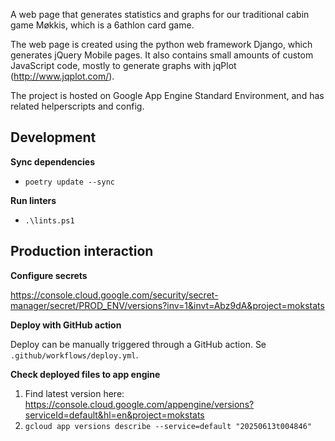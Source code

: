 A web page that generates statistics and graphs for our traditional cabin game Møkkis, which is a 6athlon card game.

The web page is created using the python web framework Django, which generates jQuery Mobile pages. It also contains small amounts of custom JavaScript code, mostly to generate graphs with jqPlot (http://www.jqplot.com/).

The project is hosted on Google App Engine Standard Environment, and has related helperscripts and config.


## Development

**Sync dependencies**

- `poetry update --sync`

**Run linters**

- `.\lints.ps1`


## Production interaction

**Configure secrets**

https://console.cloud.google.com/security/secret-manager/secret/PROD_ENV/versions?inv=1&invt=Abz9dA&project=mokstats

**Deploy with GitHub action**

Deploy can be manually triggered through a GitHub action. Se `.github/workflows/deploy.yml`.

**Check deployed files to app engine**

1. Find latest version here: https://console.cloud.google.com/appengine/versions?serviceId=default&hl=en&project=mokstats
2. `gcloud app versions describe --service=default "20250613t004846"`
